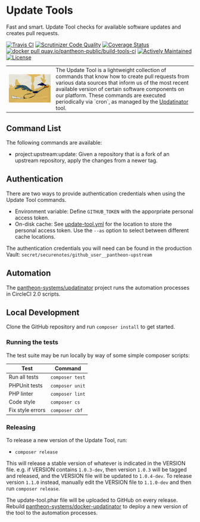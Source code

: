 # Update Tools

Fast and smart. Update Tool checks for available software updates and creates pull requests.

[![Travis CI](https://travis-ci.org/pantheon-systems/update-tool.svg?branch=master)](https://travis-ci.org/pantheon-systems/update-tool)
[![Scrutinizer Code Quality](https://scrutinizer-ci.com/g/pantheon-systems/update-tool/badges/quality-score.png?b=master)](https://scrutinizer-ci.com/g/pantheon-systems/update-tool/?branch=master)
[![Coverage Status](https://coveralls.io/repos/github/pantheon-systems/update-tool/badge.svg?branch=master)](https://coveralls.io/github/pantheon-systems/update-tool?branch=master)
[![docker pull quay.io/pantheon-public/build-tools-ci](https://img.shields.io/badge/image-quay-blue.svg)](https://quay.io/repository/pantheon-public/build-tools-ci)
[![Actively Maintained](https://img.shields.io/badge/Pantheon-Actively_Maintained-yellow?logo=pantheon&color=FFDC28)](https://pantheon.io/docs/oss-support-levels#actively-maintained)
[![License](https://img.shields.io/badge/license-MIT-408677.svg)](LICENSE)

<table><tr width="25%"><td><img alt="Detinator" src="docs/images/roadrunner.png"/></td><td width="75%" valign="top">
The Update Tool is a lightweight collection of commands that know how to create 
pull requests from various data sources that inform us of the most recent available
version of certain software components on our platform. These commands are executed
periodically via `cron`, as managed by the 
<a href="https://github.com/pantheon-systems/updatinator">Updatinator</a> tool.
</td></tr></table>

## Command List

The following commands are available:

- project:upstream:update: Given a repository that is a fork of an upstream repository, apply the changes from a newer tag.

## Authentication

There are two ways to provide authentication credentials when using the Update Tool commands.

- Environment variable: Define `GITHUB_TOKEN` with the apporpriate personal access token.
- On-disk cache: See [update-tool.yml](update-tool.yml) for the location to store the personal access token. Use the `--as` option to select between different cache locations.

The authentication credentials you will need can be found in the production Vault: `secret/securenotes/github_user__pantheon-upstream`

## Automation

The [pantheon-systems/updatinator](https://github.com/pantheon-systems/updatinator) project runs the automation processes in CircleCI 2.0 scripts.

## Local Development

Clone the GitHub repository and run `composer install` to get started.

### Running the tests

The test suite may be run locally by way of some simple composer scripts:

| Test             | Command
| ---------------- | ---
| Run all tests    | `composer test`
| PHPUnit tests    | `composer unit`
| PHP linter       | `composer lint`
| Code style       | `composer cs`     
| Fix style errors | `composer cbf`

### Releasing

To release a new version of the Update Tool, run:

- `composer release`

This will release a stable version of whatever is indicated in the VERSION file. e.g. if VERSION contains `1.0.3-dev`, then version `1.0.3` will be tagged and released, and the VERSION file will be updated to `1.0.4-dev`. To release version `1.1.0` instead, manually edit the VERSION file to `1.1.0-dev` and then run `composer release`.

The update-tool.phar file will be uploaded to GitHub on every release. Rebuild [pantheon-systems/docker-updatinator](https://github.com/pantheon-systems/docker-updatinator) to deploy a new version of the tool to the automation processes.
